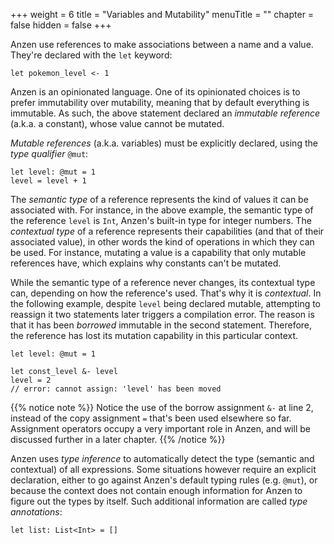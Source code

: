 +++
weight = 6
title = "Variables and Mutability"
menuTitle = ""
chapter = false
hidden = false
+++

Anzen use references to make associations between a name and a value.
They're declared with the `let` keyword:

```anzen
let pokemon_level <- 1
```

Anzen is an opinionated language.
One of its opinionated choices is to prefer immutability over mutability,
meaning that by default everything is immutable.
As such, the above statement declared an *immutable reference* (a.k.a. a constant),
whose value cannot be mutated.

*Mutable references* (a.k.a. variables) must be explicitly declared,
using the *type qualifier* `@mut`:

```anzen
let level: @mut = 1
level = level + 1
```

The *semantic type* of a reference represents
the kind of values it can be associated with.
For instance, in the above example, the semantic type of the reference `level` is `Int`,
Anzen's built-in type for integer numbers.
The *contextual type* of a reference represents their capabilities (and that of their associated value),
in other words the kind of operations in which they can be used.
For instance, mutating a value is a capability that only mutable references have,
which explains why constants can't be mutated.

While the semantic type of a reference never changes,
its contextual type can,
depending on how the reference's used.
That's why it is *contextual*.
In the following example, despite `level` being declared mutable,
attempting to reassign it two statements later triggers a compilation error.
The reason is that it has been *borrowed* immutable in the second statement.
Therefore, the reference has lost its mutation capability in this particular context.

```anzen
let level: @mut = 1

let const_level &- level
level = 2
// error: cannot assign: 'level' has been moved
```

{{% notice note %}}
Notice the use of the borrow assignment `&-` at line 2,
instead of the copy assignment `=` that's been used elsewhere so far.
Assignment operators occupy a very important role in Anzen,
and will be discussed further in a later chapter.
{{% /notice %}}

Anzen uses *type inference* to automatically detect the type (semantic and contextual) of all expressions.
Some situations however require an explicit declaration,
either to go against Anzen's default typing rules (e.g. `@mut`),
or because the context does not contain enough information for Anzen to figure out the types by itself.
Such additional information are called *type annotations*:

```anzen
let list: List<Int> = []
```
